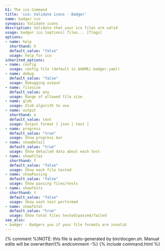 ```yaml
---
h1: The ico Command
title: 'ico: Validate icons - Badger'
name: badger ico
synopsis: Validate icons
description: Validate that your ico files are valid
usage: badger ico [options] files... [flags]
options:
- name: help
  shorthand: h
  default_value: "false"
  usage: help for ico
inherited_options:
- name: config
  usage: config file (default is $HOME/.badger.yaml)
- name: debug
  default_value: "false"
  usage: Debugging output
- name: filesize
  default_value: any
  usage: Range of allowed file size
- name: glob
  usage: Glob algorith to use
- name: output
  shorthand: o
  default_value: text
  usage: Output format [ json | text ]
- name: progress
  default_value: "true"
  usage: Show progress bar
- name: showDetail
  default_value: "true"
  usage: Show detailed data about each test
- name: showFiles
  shorthand: f
  default_value: "false"
  usage: Show each file tested
- name: showPassing
  default_value: "false"
  usage: Show passing files/tests
- name: showTests
  shorthand: t
  default_value: "false"
  usage: Show each test performed
- name: showTotal
  default_value: "true"
  usage: Show total files tested/passed/failed
see_also:
- badger - Badgers you if your file formats are invalid
---
```

{% comment %}NOTE: this file is auto-generated by bin/docgen.sh.  Manual edits will be overwritten!{% endcomment -%}
{% include command.html %}
